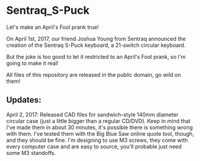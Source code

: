 # Sentraq_S-Puck
Let's make an April's Fool prank true!

On April 1st, 2017, our friend Joshua Young from Sentraq announced the creation of the Sentraq S-Puck keyboard, a 21-switch circular keyboard.

But the joke is too good to let it restricted to an April's Fool prank, so I'm going to make it real!

All files of this repository are released in the public domain, go wild on them!

## Updates:
April 2, 2017: Released CAD files for sandwich-style 140mm diameter circular case (just a little bigger than a regular CD/DVD). Keep in mind that I've made them in about 30 minutes, it's possible there is something wrong with them. I've tested them with the Big Blue Saw online quote tool, though, and they should be fine. I'm designing to use M3 screws, they come with every computer case and are easy to source, you'll probable just need some M3 standoffs.
